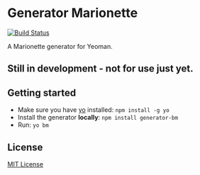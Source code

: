 # Generator Marionette
[![Build Status](https://secure.travis-ci.org/simonblee/generator-marionette.png?branch=master)](https://travis-ci.org/simonblee/generator-marionette)

A Marionette generator for Yeoman.

## Still in development - not for use just yet.

## Getting started
- Make sure you have [yo](https://github.com/yeoman/yo) installed:
    `npm install -g yo`
- Install the generator **locally**: `npm install generator-bm`
- Run: `yo bm`

## License
[MIT License](http://en.wikipedia.org/wiki/MIT_License)
